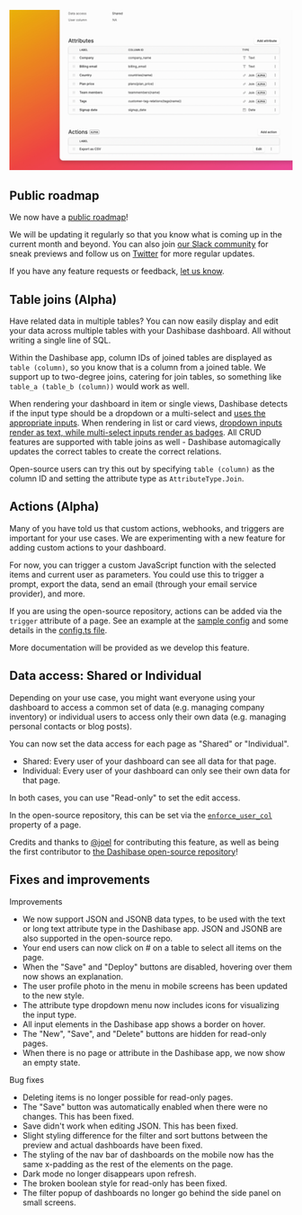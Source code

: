 ![Table joins, actions, and data access settings](../assets/table-joins.png)

## Public roadmap

We now have a [public roadmap](https://dashibase.com/roadmap)! 

We will be updating it regularly so that you know what is coming up in the current month and beyond. You can also join [our Slack community](https://join.slack.com/t/dashibase-community/shared_invite/zt-180rycyqv-ifRwyiQAiXUlBBVxgxQE7g) for sneak previews and follow us on [Twitter](https://twitter.com/dashibase) for more regular updates. 

If you have any feature requests or feedback, [let us know](mailto:sk@dashibase.com).

## Table joins (Alpha)

Have related data in multiple tables? You can now easily display and edit your data across multiple tables with your Dashibase dashboard. All without writing a single line of SQL.

Within the Dashibase app, column IDs of joined tables are displayed as `table (column)`, so you know that is a column from a joined table. We support up to two-degree joins, catering for join tables, so something like `table_a (table_b (column))` would work as well.

When rendering your dashboard in item or single views, Dashibase detects if the input type should be a dropdown or a multi-select and [uses the appropriate inputs](https://twitter.com/sweekiat_lim/status/1535653890258894849?s=20&t=4LPZon3L7gZvQetZVm91bw). When rendering in list or card views, [dropdown inputs render as text, while multi-select inputs render as badges](https://twitter.com/sweekiat_lim/status/1535001508177055744?s=20&t=rsCTNf9w-BYKjQSRMYi74Q). All CRUD features are supported with table joins as well - Dashibase automagically updates the correct tables to create the correct relations.

Open-source users can try this out by specifying `table (column)` as the column ID and setting the attribute type as `AttributeType.Join`.

## Actions (Alpha)

Many of you have told us that custom actions, webhooks, and triggers are important for your use cases. We are experimenting with a new feature for adding custom actions to your dashboard. 

For now, you can trigger a custom JavaScript function with the selected items and current user as parameters. You could use this to trigger a prompt, export the data, send an email (through your email service provider), and more.

If you are using the open-source repository, actions can be added via the `trigger` attribute of a page. See an example at the [sample config](https://github.com/Dashibase/dashibase/blob/25cd4ff17209c6afb389da2a808a636d2e41f588/src/dashibaseConfig.ts#L43-L50) and some details in the [config.ts file](https://github.com/Dashibase/dashibase/blob/25cd4ff17209c6afb389da2a808a636d2e41f588/src/utils/config.ts#L54-L64).

More documentation will be provided as we develop this feature.

## Data access: Shared or Individual

Depending on your use case, you might want everyone using your dashboard to access a common set of data (e.g. managing company inventory) or individual users to access only their own data (e.g. managing personal contacts or blog posts).

You can now set the data access for each page as "Shared" or "Individual". 

- Shared: Every user of your dashboard can see all data for that page. 
- Individual: Every user of your dashboard can only see their own data for that page. 

In both cases, you can use "Read-only" to set the edit access.

In the open-source repository, this can be set via the [`enforce_user_col`](https://github.com/Dashibase/dashibase/blob/25cd4ff17209c6afb389da2a808a636d2e41f588/src/utils/config.ts#L27) property of a page.

Credits and thanks to [@joel](https://github.com/OneFishTwoFishRedFish-JFish) for contributing this feature, as well as being the first contributor to [the Dashibase open-source repository](https://github.com/dashibase/dashibase)!

## Fixes and improvements

Improvements

- We now support JSON and JSONB data types, to be used with the text or long text attribute type in the Dashibase app. JSON and JSONB are also supported in the open-source repo.
- Your end users can now click on # on a table to select all items on the page.
- When the "Save" and "Deploy" buttons are disabled, hovering over them now shows an explanation.
- The user profile photo in the menu in mobile screens has been updated to the new style.
- The attribute type dropdown menu now includes icons for visualizing the input type.
- All input elements in the Dashibase app shows a border on hover. 
- The "New", "Save", and "Delete" buttons are hidden for read-only pages.
- When there is no page or attribute in the Dashibase app, we now show an empty state.

Bug fixes

- Deleting items is no longer possible for read-only pages.
- The "Save" button was automatically enabled when there were no changes. This has been fixed.
- Save didn't work when editing JSON. This has been fixed.
- Slight styling difference for the filter and sort buttons between the preview and actual dashboards have been fixed.
- The styling of the nav bar of dashboards on the mobile now has the same x-padding as the rest of the elements on the page. 
- Dark mode no longer disappears upon refresh. 
- The broken boolean style for read-only has been fixed.
- The filter popup of dashboards no longer go behind the side panel on small screens.
